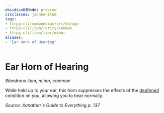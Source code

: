 ```yaml
---
obsidianUIMode: preview
cssclasses: json5e-item
tags:
- ttrpg-cli/compendium/src/5e/xge
- ttrpg-cli/item/rarity/common
- ttrpg-cli/item/tier/minor
aliases: 
- "Ear Horn of Hearing"
---
```

# Ear Horn of Hearing
*Wondrous item, minor, common*  


While held up to your ear, this horn suppresses the effects of the [deafened](3-Mechanics/CLI/rules/conditions.md#Deafened) condition on you, allowing you to hear normally.

*Source: Xanathar's Guide to Everything p. 137*